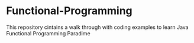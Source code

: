 # Functional-Programming
 This repository cintains a walk through with coding examples to learn Java Functional Programming Paradime
